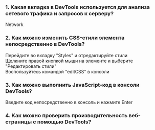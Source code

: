 ### 1. Какая вкладка в DevTools используется для анализа сетевого трафика и запросов к серверу?
Network
### 2. Как можно изменить CSS-стили элемента непосредственно в DevTools?
Перейдите во вкладку "Styles" и отредактируйте стили  
Щелкните правой кнопкой мыши на элементе и выберите "Редактировать стили"  
Воспользуйтесь командой "editCSS" в консоли  
### 3. Как можно выполнить JavaScript-код в консоли DevTools?
Введите код непосредственно в консоль и нажмите Enter
### 4. Как можно проверить производительность веб-страницы с помощью DevTools?
